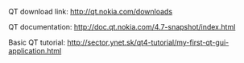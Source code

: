 QT download link: http://qt.nokia.com/downloads

QT documentation: http://doc.qt.nokia.com/4.7-snapshot/index.html

Basic QT tutorial: http://sector.ynet.sk/qt4-tutorial/my-first-qt-gui-application.html